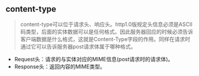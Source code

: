 ## content-type
> content-type可以位于请求头、响应头。http1.0版规定头信息必须是ASCII码类型，后面的实体数据可以是任何格式。因此服务器回应的时候必须告诉客户端数据是什么格式，这就是Content-Type字段的作用。同样在请求时通过它可以告诉服务器post请求体属于哪种格式。

- Request头：请求的与实体对应的MIME信息(post请求时的请求体)。
- Response头：返回内容的MIME类型。

